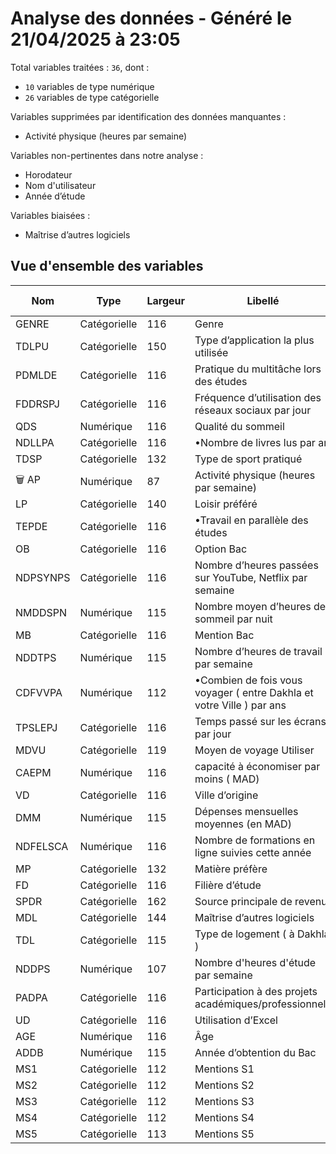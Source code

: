 # Analyse des données - Généré le 21/04/2025 à 23:05

Total variables traitées : `36`, dont :

- `10` variables de type numérique
- `26` variables de type catégorielle

Variables supprimées par identification des données manquantes :

- Activité physique (heures par semaine)

Variables non-pertinentes dans notre analyse :

- Horodateur
- Nom d'utilisateur
- Année d’étude

Variables biaisées :

- Maîtrise d’autres logiciels

## Vue d'ensemble des variables

| Nom      | Type         | Largeur | Libellé                                                               | Méthode utilisée | Récursive |
| -------- | ------------ | ------- | --------------------------------------------------------------------- | ---------------- | --------- |
| GENRE    | Catégorielle | 116     | Genre                                                                 | exact            | ❌         |
| TDLPU    | Catégorielle | 150     | Type d’application la plus utilisée                                   | exact            | ✅         |
| PDMLDE   | Catégorielle | 116     | Pratique du multitâche lors des études                                | exact            | ❌         |
| FDDRSPJ  | Catégorielle | 116     | Fréquence d’utilisation des réseaux sociaux par jour                  | exact            | ❌         |
| QDS      | Numérique    | 116     | Qualité du sommeil                                                    |                  | ❌         |
| NDLLPA   | Catégorielle | 116     | •Nombre de livres lus par an                                          | exact            | ❌         |
| TDSP     | Catégorielle | 132     | Type de sport pratiqué                                                | approx           | ✅         |
| 🗑️ AP    | Numérique    | 87      | Activité physique (heures par semaine)                                |                  | ❌         |
| LP       | Catégorielle | 140     | Loisir préféré                                                        | exact            | ✅         |
| TEPDE    | Catégorielle | 116     | •Travail en parallèle des études                                      | exact            | ❌         |
| OB       | Catégorielle | 116     | Option Bac                                                            | exact            | ❌         |
| NDPSYNPS | Catégorielle | 116     | Nombre d’heures passées sur YouTube, Netflix par semaine              | exact            | ❌         |
| NMDDSPN  | Numérique    | 115     | Nombre moyen d’heures de sommeil par nuit                             |                  | ❌         |
| MB       | Catégorielle | 116     | Mention Bac                                                           | exact            | ❌         |
| NDDTPS   | Numérique    | 115     | Nombre d’heures de travail par semaine                                |                  | ❌         |
| CDFVVPA  | Numérique    | 112     | •Combien de fois vous voyager ( entre Dakhla et votre Ville ) par ans |                  | ❌         |
| TPSLEPJ  | Catégorielle | 116     | Temps passé sur les écrans par jour                                   | exact            | ❌         |
| MDVU     | Catégorielle | 119     | Moyen de voyage Utiliser                                              | approx           | ✅         |
| CAEPM    | Numérique    | 116     | capacité à économiser par moins ( MAD)                                |                  | ❌         |
| VD       | Catégorielle | 116     | Ville d’origine                                                       | approx           | ❌         |
| DMM      | Numérique    | 115     | Dépenses mensuelles moyennes (en MAD)                                 |                  | ❌         |
| NDFELSCA | Numérique    | 116     | Nombre de formations en ligne suivies cette année                     |                  | ❌         |
| MP       | Catégorielle | 132     | Matière préfère                                                       | approx           | ✅         |
| FD       | Catégorielle | 116     | Filière d’étude                                                       | approx           | ❌         |
| SPDR     | Catégorielle | 162     | Source principale de revenu                                           | exact            | ✅         |
| MDL      | Catégorielle | 144     | Maîtrise d’autres logiciels                                           | exact            | ✅         |
| TDL      | Catégorielle | 115     | Type de logement ( à Dakhla )                                         | approx           | ❌         |
| NDDPS    | Numérique    | 107     | Nombre d'heures d'étude par semaine                                   |                  | ❌         |
| PADPA    | Catégorielle | 116     | Participation à des projets académiques/professionnels                | exact            | ❌         |
| UD       | Catégorielle | 116     | Utilisation d’Excel                                                   | exact            | ❌         |
| AGE      | Numérique    | 116     | Âge                                                                   |                  | ❌         |
| ADDB     | Numérique    | 115     | Année d’obtention du Bac                                              |                  | ❌         |
| MS1      | Catégorielle | 112     | Mentions S1                                                           | exact            | ❌         |
| MS2      | Catégorielle | 112     | Mentions S2                                                           | exact            | ❌         |
| MS3      | Catégorielle | 112     | Mentions S3                                                           | exact            | ❌         |
| MS4      | Catégorielle | 112     | Mentions S4                                                           | exact            | ❌         |
| MS5      | Catégorielle | 113     | Mentions S5                                                           | exact            | ❌         |
